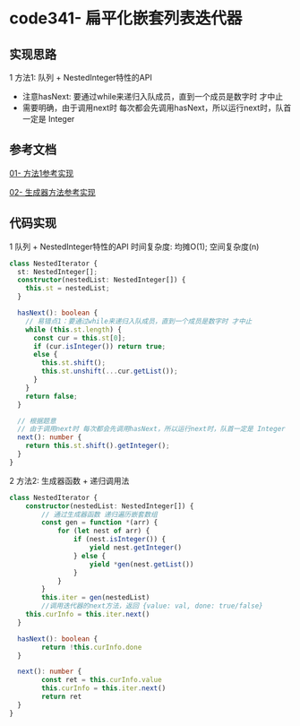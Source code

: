 # code341- 扁平化嵌套列表迭代器

## 实现思路

1 方法1: 队列 + NestedInteger特性的API
  - 注意hasNext: 要通过while来递归入队成员，直到一个成员是数字时 才中止
  - 需要明确，由于调用next时 每次都会先调用hasNext，所以运行next时，队首一定是 Integer


## 参考文档

[01- 方法1参考实现](https://leetcode.cn/problems/flatten-nested-list-iterator/solution/bian-ping-hua-qian-tao-lie-biao-die-dai-ipjzq/)


[02- 生成器方法参考实现](https://leetcode.cn/problems/flatten-nested-list-iterator/solution/shi-yong-javascript-sheng-cheng-qi-han-shu-di-gui-/)



## 代码实现

1 队列 + NestedInteger特性的API  时间复杂度: 均摊O(1);  空间复杂度(n)

```ts
class NestedIterator {
  st: NestedInteger[];
  constructor(nestedList: NestedInteger[]) {
    this.st = nestedList;
  }

  hasNext(): boolean {
    // 易错点1：要通过while来递归入队成员，直到一个成员是数字时 才中止
    while (this.st.length) {
      const cur = this.st[0];
      if (cur.isInteger()) return true;
      else {
        this.st.shift();
        this.st.unshift(...cur.getList());
      }
    }
    return false;
  }

  // 根据题意
  // 由于调用next时 每次都会先调用hasNext，所以运行next时，队首一定是 Integer
  next(): number {
    return this.st.shift().getInteger();
  }
}
```


2 方法2: 生成器函数 + 递归调用法

```ts
class NestedIterator {
	constructor(nestedList: NestedInteger[]) {
		// 通过生成器函数 递归遍历嵌套数组
		const gen = function *(arr) {
			for (let nest of arr) {
				if (nest.isInteger()) {
					yield nest.getInteger()
				} else {
					yield *gen(nest.getList())
				}
			}
		}
		this.iter = gen(nestedList)
		//调用迭代器的next方法，返回 {value: val, done: true/false}
    this.curInfo = this.iter.next()
  }

  hasNext(): boolean {
		return !this.curInfo.done
  }

  next(): number {
		const ret = this.curInfo.value
		this.curInfo = this.iter.next()
		return ret
  }
}
```